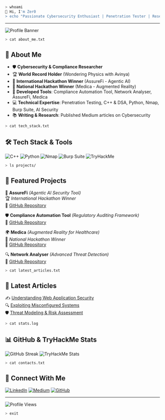 ```sh
> whoami
👋 Hi, I'm Zer0
> echo "Passionate Cybersecurity Enthusiast | Penetration Tester | Researcher"
```

---

![Profile Banner](A_digital_banner_image_displays_the_name_and_profe.png)

```sh
> cat about_me.txt
```

## 🚀 About Me
- 🛡 **Cybersecurity & Compliance Researcher**
- 🏆 **World Record Holder** (Wondering Physics with Avinya)
- 🥇 **International Hackathon Winner** (AssureFi - Agentic AI)
- 🏅 **National Hackathon Winner** (Medica - Augmented Reality)
- 🔬 **Developed Tools**: Compliance Automation Tool, Network Analyser, AssureFi, Medica
- 💻 **Technical Expertise**: Penetration Testing, C++ & DSA, Python, Nmap, Burp Suite, AI Security
- 📚 **Writing & Research**: Published Medium articles on Cybersecurity

```sh
> cat tech_stack.txt
```

## 🛠 Tech Stack & Tools
![C++](https://img.shields.io/badge/C%2B%2B-00599C?style=flat-square&logo=c%2B%2B&logoColor=white)
![Python](https://img.shields.io/badge/Python-3776AB?style=flat-square&logo=python&logoColor=white)
![Nmap](https://img.shields.io/badge/Nmap-009639?style=flat-square&logo=nmap&logoColor=white)
![Burp Suite](https://img.shields.io/badge/Burp_Suite-FF7139?style=flat-square&logo=burp-suite&logoColor=white)
![TryHackMe](https://img.shields.io/badge/TryHackMe-000000?style=flat-square&logo=tryhackme&logoColor=white)

```sh
> ls projects/
```

## 📌 Featured Projects
🚀 **AssureFi** *(Agentic AI Security Tool)*  
🏆 *International Hackathon Winner*  
🔗 [GitHub Repository](#)

🛡 **Compliance Automation Tool** *(Regulatory Auditing Framework)*  
🔗 [GitHub Repository](#)

🌍 **Medica** *(Augmented Reality for Healthcare)*  
🥇 *National Hackathon Winner*  
🔗 [GitHub Repository](#)

🔍 **Network Analyser** *(Advanced Threat Detection)*  
🔗 [GitHub Repository](#)

```sh
> cat latest_articles.txt
```

## 📜 Latest Articles
✍️ [Understanding Web Application Security](#)  
🔍 [Exploiting Misconfigured Systems](#)  
🛡 [Threat Modeling & Risk Assessment](#)  

```sh
> cat stats.log
```

## 📊 GitHub & TryHackMe Stats
![GitHub Streak](https://github-readme-streak-stats.herokuapp.com/?user=zer0&theme=dark&hide_border=true)
![TryHackMe Stats](https://tryhackme.com/api/v2/badges/public-profile?userPublicId=2252732)

```sh
> cat contacts.txt
```

## 🔗 Connect With Me
[![LinkedIn](https://img.shields.io/badge/LinkedIn-0A66C2?style=flat-square&logo=linkedin&logoColor=white)](https://linkedin.com/in/your-profile)
[![Medium](https://img.shields.io/badge/Medium-12100E?style=flat-square&logo=medium&logoColor=white)](https://medium.com/@your-profile)
[![GitHub](https://img.shields.io/badge/GitHub-181717?style=flat-square&logo=github&logoColor=white)](https://github.com/zer0)

---

![Profile Views](https://komarev.com/ghpvc/?username=zer0&label=Profile%20Views&color=0e75b6&style=flat)

```sh
> exit
```
